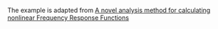 The example is adapted from [A novel analysis method for calculating nonlinear Frequency Response Functions](https://doi.org/10.48550/arXiv.2404.01972)
